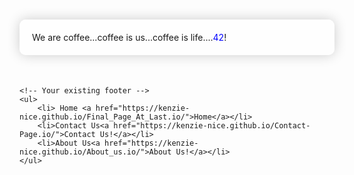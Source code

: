 <html lang="en">
<head>
    <meta charset="UTF-8">
    <meta name="viewport" content="width=device-width, initial-scale=1.0">
    <title>About Us</title>
    <!-- Bootstrap CSS -->
    <link href="https://stackpath.bootstrapcdn.com/bootstrap/4.5.2/css/bootstrap.min.css" rel="stylesheet">
    <style>
        /* Your existing CSS styles */
        body {
      body {
    background-image: url('your-background-image.jpg'); /* Specify the path to your background image */
    background-size: cover;
    background-position: center;
    font-size: 420px;
}
        }
        .blue {
            color: blue;
        }
        /* Additional CSS for Bootstrap and container */
        .container {
            max-width: 800px;
            margin: 50px auto;
            padding: 20px;
            background-color: rgba(255, 255, 255, 0.8);
            border-radius: 10px;
            box-shadow: 0 0 20px rgba(0, 0, 0, 0.2);
        }
        h1, h2, h3, h4, h5, h6 {
            text-align: center;
        }
        ul, ol {
            margin-left: 20px;
        }
    </style>
</head>
<body>
    <div class="container">
        We are coffee...coffee is us...coffee is life....<span class="blue">42</span>!
    </div>

    <!-- Your existing footer -->
    <ul>
        <li> Home <a href="https://kenzie-nice.github.io/Final_Page_At_Last.io/">Home</a></li>
        <li>Contact Us<a href="https://kenzie-nice.github.io/Contact-Page.io/">Contact Us!</a></li>
        <li>About Us<a href="https://kenzie-nice.github.io/About_us.io/">About Us!</a></li>
    </ul>
</body>
</html>
